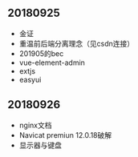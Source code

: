 ## 20180925

* 金证
* 重温前后端分离理念（见csdn连接）
* 201905的bec
* vue-element-admin
* extjs
* easyui

## 20180926
* nginx文档
* Navicat premiun 12.0.18破解
* 显示器与键盘